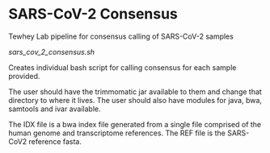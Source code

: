 # SARS-CoV-2 Consensus
 Tewhey Lab pipeline for consensus calling of SARS-CoV-2 samples

*sars_cov_2_consensus.sh*

Creates individual bash script for calling consensus for each sample provided.

The user should have the trimmomatic jar available to them and change that directory to where it lives.
The user should also have modules for java, bwa, samtools and ivar available.

The IDX file is a bwa index file generated from a single file comprised of the human genome and transcriptome references.
The REF file is the SARS-CoV2 reference fasta.
